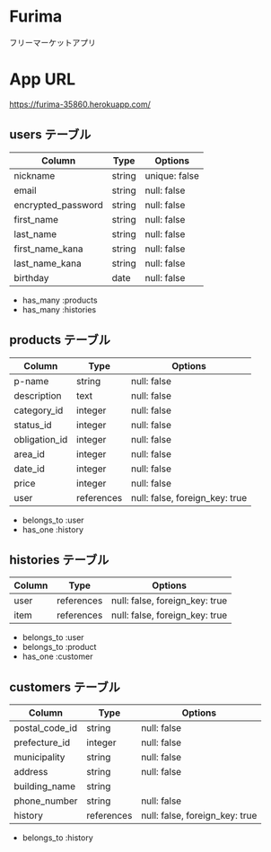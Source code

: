 # Furima 
フリーマーケットアプリ


# App URL
https://furima-35860.herokuapp.com/



## users テーブル

| Column             | Type    | Options       |
| ------------------ | ------- | ------------- |
| nickname           | string  | unique: false |
| email              | string  | null: false   |
| encrypted_password | string  | null: false   |
| first_name         | string  | null: false   |
| last_name          | string  | null: false   |
| first_name_kana    | string  | null: false   |
| last_name_kana     | string  | null: false   |
| birthday           | date    | null: false   |

- has_many :products
- has_many :histories

## products テーブル


| Column             | Type       | Options                        |
| ------------------ | ---------- | ------------------------------ |
| p-name             | string     | null: false                    |
| description        | text       | null: false                    |
| category_id           | integer    | null: false                    |
| status_id             | integer    | null: false                    |
| obligation_id         | integer    | null: false                    |
| area_id               | integer    | null: false                    |
| date_id               | integer    | null: false                    |
| price              | integer    | null: false                    |
| user               | references | null: false, foreign_key: true |

- belongs_to :user
- has_one :history

## histories テーブル

| Column          | Type       | Options                        |
| --------------- | ---------- | ------------------------------ |
| user         | references | null: false, foreign_key: true |
| item         | references | null: false, foreign_key: true |

- belongs_to :user
- belongs_to :product
- has_one :customer

## customers テーブル

| Column         | Type       | Options                        |
| -------------- | ---------- | ------------------------------ |
| postal_code_id    | string     | null: false                    |
| prefecture_id     | integer    | null: false                    |
| municipality   | string     | null: false                    |
| address        | string     | null: false                    |
| building_name  | string     |                                |
| phone_number   | string     | null: false                    |
| history          | references | null: false, foreign_key: true |

- belongs_to :history